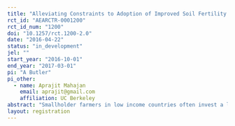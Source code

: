 ```yaml
---
title: "Alleviating Constraints to Adoption of Improved Soil Fertility Management"
rct_id: "AEARCTR-0001200"
rct_id_num: "1200"
doi: "10.1257/rct.1200-2.0"
date: "2016-04-22"
status: "in_development"
jel: ""
start_year: "2016-10-01"
end_year: "2017-03-01"
pi: "A Butler"
pi_other:
  - name: Aprajit Mahajan
    email: aprajit@gmail.com
    affiliation: UC Berkeley
abstract: "Smallholder farmers in low income countries often invest a large proportion of their production costs in fertilizer, however returns on this investment can be highly variable and maximum potential productivity gains are very rarely achieved (Beaman et al. 2013; Duflo et al. 2008; Suri 2011). Experimental evidence points to the need for balanced nutrient application in order to maximize the efficiency of each synthetic compound (Das et al. 2009). However in order to effectively optimize fertilizer use efficiency, targeted advice needs to be generated at the individual level based on current soil fertility status as well as the nutrient demands of the cropping system (Das et al. 2009). At present, most farmers rely on blanket fertilizer recommendations which fails to account for this variability. The emphasis on nitrogen based fertilizers also implies that the supply chains for other nutrients have not been well established. As a result even if farmers had the knowledge allowing them to adopt more effective fertilizer application practices, appropriate and timely supply of fertilizer may still remain a major constraint. Here we will investigate the constraints to adoption of a new affordable automated system for delivering balanced fertilizer recommendations as compared to government soil testing laboratories. "
layout: registration
---
```


